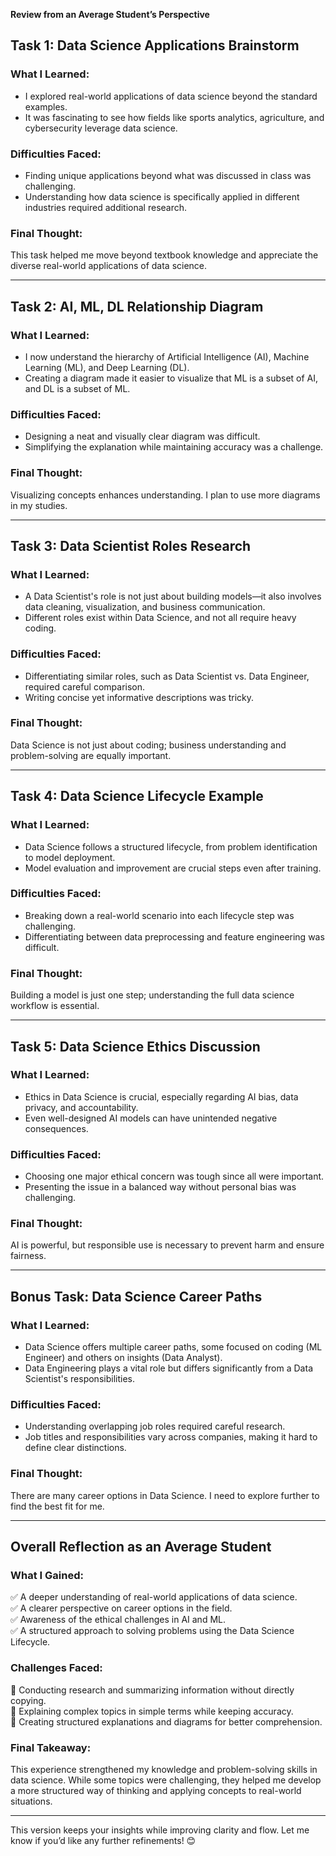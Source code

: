 **Review from an Average Student’s Perspective**

## **Task 1: Data Science Applications Brainstorm**  
### **What I Learned:**  
- I explored real-world applications of data science beyond the standard examples.  
- It was fascinating to see how fields like sports analytics, agriculture, and cybersecurity leverage data science.  

### **Difficulties Faced:**  
- Finding unique applications beyond what was discussed in class was challenging.  
- Understanding how data science is specifically applied in different industries required additional research.  

### **Final Thought:**  
This task helped me move beyond textbook knowledge and appreciate the diverse real-world applications of data science.  

---

## **Task 2: AI, ML, DL Relationship Diagram**  
### **What I Learned:**  
- I now understand the hierarchy of Artificial Intelligence (AI), Machine Learning (ML), and Deep Learning (DL).  
- Creating a diagram made it easier to visualize that ML is a subset of AI, and DL is a subset of ML.  

### **Difficulties Faced:**  
- Designing a neat and visually clear diagram was difficult.  
- Simplifying the explanation while maintaining accuracy was a challenge.  

### **Final Thought:**  
Visualizing concepts enhances understanding. I plan to use more diagrams in my studies.  

---

## **Task 3: Data Scientist Roles Research**  
### **What I Learned:**  
- A Data Scientist's role is not just about building models—it also involves data cleaning, visualization, and business communication.  
- Different roles exist within Data Science, and not all require heavy coding.  

### **Difficulties Faced:**  
- Differentiating similar roles, such as Data Scientist vs. Data Engineer, required careful comparison.  
- Writing concise yet informative descriptions was tricky.  

### **Final Thought:**  
Data Science is not just about coding; business understanding and problem-solving are equally important.  

---

## **Task 4: Data Science Lifecycle Example**  
### **What I Learned:**  
- Data Science follows a structured lifecycle, from problem identification to model deployment.  
- Model evaluation and improvement are crucial steps even after training.  

### **Difficulties Faced:**  
- Breaking down a real-world scenario into each lifecycle step was challenging.  
- Differentiating between data preprocessing and feature engineering was difficult.  

### **Final Thought:**  
Building a model is just one step; understanding the full data science workflow is essential.  

---

## **Task 5: Data Science Ethics Discussion**  
### **What I Learned:**  
- Ethics in Data Science is crucial, especially regarding AI bias, data privacy, and accountability.  
- Even well-designed AI models can have unintended negative consequences.  

### **Difficulties Faced:**  
- Choosing one major ethical concern was tough since all were important.  
- Presenting the issue in a balanced way without personal bias was challenging.  

### **Final Thought:**  
AI is powerful, but responsible use is necessary to prevent harm and ensure fairness.  

---

## **Bonus Task: Data Science Career Paths**  
### **What I Learned:**  
- Data Science offers multiple career paths, some focused on coding (ML Engineer) and others on insights (Data Analyst).  
- Data Engineering plays a vital role but differs significantly from a Data Scientist's responsibilities.  

### **Difficulties Faced:**  
- Understanding overlapping job roles required careful research.  
- Job titles and responsibilities vary across companies, making it hard to define clear distinctions.  

### **Final Thought:**  
There are many career options in Data Science. I need to explore further to find the best fit for me.  

---

## **Overall Reflection as an Average Student**  
### **What I Gained:**  
✅ A deeper understanding of real-world applications of data science.  
✅ A clearer perspective on career options in the field.  
✅ Awareness of the ethical challenges in AI and ML.  
✅ A structured approach to solving problems using the Data Science Lifecycle.  

### **Challenges Faced:**  
🔹 Conducting research and summarizing information without directly copying.  
🔹 Explaining complex topics in simple terms while keeping accuracy.  
🔹 Creating structured explanations and diagrams for better comprehension.  

### **Final Takeaway:**  
This experience strengthened my knowledge and problem-solving skills in data science. While some topics were challenging, they helped me develop a more structured way of thinking and applying concepts to real-world situations.  

---

This version keeps your insights while improving clarity and flow. Let me know if you’d like any further refinements! 😊
